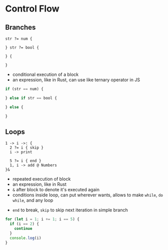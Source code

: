 # Control Flow



## Branches

```
str ?= num {

} str ?= bool {

} {

}
```

- conditional execution of a block
- an expression, like in Rust, can use like ternary operator in JS

```js
if (str == num) {

} else if str == bool {

} else {

}
```



## Loops

```
1 -> i ->: {
  2 ?= i { skip }
  i -> print

  5 ?= i { end }
  1, i -> add @ Numbers
}&
```

- repeated execution of block
- an expression, like in Rust
- `&` after block to denote it's executed again
- conditions inside loop, can put wherever wants, allows to make `while`, `do while`, and any loop
<!-- todo: reconsider, since hard to parse, hard to read, easy to screw up when modifying, etc. -->
- `end` to break, `skip` to skip next iteration in simple branch
<!-- - has complete code block do fancy stuff to initialise i -->

```js
for (let i = 1; i += 1; i == 5) {
  if (i == 2) {
    continue
  }
  console.log(i)
}
```